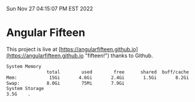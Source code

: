 Sun Nov 27 04:15:07 PM EST 2022

# Angular Fifteen


This project is live at [https://angularfifteen.github.io](https://angularfifteen.github.io "fifteen!") thanks to Github.

```bash
System Memory
               total        used        free      shared  buff/cache   available
Mem:            15Gi       4.6Gi       2.4Gi       1.5Gi       8.2Gi       8.8Gi
Swap:          8.0Gi        75Mi       7.9Gi
System Storage
3.5G	.
